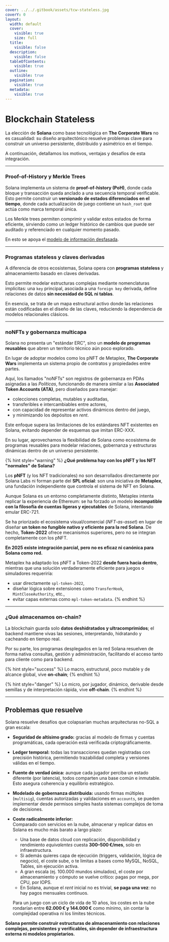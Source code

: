 ```yaml
---
cover: ../../.gitbook/assets/tcw-stateless.jpg
coverY: 0
layout:
  width: default
  cover:
    visible: true
    size: full
  title:
    visible: false
  description:
    visible: false
  tableOfContents:
    visible: true
  outline:
    visible: true
  pagination:
    visible: true
  metadata:
    visible: true
---
```


# Blockchain Stateless

La elección de **Solana** como base tecnológica en **The Corporate Wars** no es casualidad: su diseño arquitectónico resuelve problemas clave para construir un universo persistente, distribuido y asimétrico en el tiempo.

A continuación, detallamos los motivos, ventajas y desafíos de esta integración.

***

### Proof-of-History y Merkle Trees

Solana implementa un sistema de **proof-of-history (PoH)**, donde cada bloque y transacción queda anclado a una secuencia temporal verificable. Esto permite construir un **versionado de estados diferenciados en el tiempo**, donde cada actualización de juego contiene un `hash_root` que actúa como marca temporal única.

Los Merkle trees permiten comprimir y validar estos estados de forma eficiente, sirviendo como un ledger histórico de cambios que puede ser auditado y referenciado en cualquier momento pasado.

En esto se apoya el [modelo de información desfasada](outdated-information-model.md).

***

### Programas stateless y claves derivadas

A diferencia de otros ecosistemas, Solana opera con **programas stateless** y almacenamiento basado en claves derivadas.

Esto permite modelar estructuras complejas mediante nomenclaturas implícitas: una `key` principal, asociada a una `foreign key` derivada, define relaciones de datos **sin necesidad de SQL ni tablas**.

En esencia, se trata de un mapa estructural activo donde las relaciones están codificadas en el diseño de las claves, reduciendo la dependencia de modelos relacionales clásicos.

***

### noNFTs y gobernanza multicapa

Solana no presenta un "estándar ERC", sino un **modelo de programas reusables** que abren un territorio técnico aún poco explorado.

En lugar de adoptar modelos como los pNFT de Metaplex, **The Corporate Wars** implementa un sistema propio de contratos y propiedades entre partes.

Aquí, los llamados "noNFTs" son registros de gobernanza en PDAs asignadas a las _Políticas_, funcionando de manera similar a las **Associated Token Accounts (ATA)**, pero diseñados para manejar:

* colecciones completas, mutables y auditadas,
* transferibles e intercambiables entre actores,
* con capacidad de representar activos dinámicos dentro del juego,
* y minimizando los depósitos en _rent_.

Este enfoque supera las limitaciones de los estándares NFT existentes en Solana, evitando depender de esquemas que imitan ERC-XXX.

En su lugar, aprovechamos la flexibilidad de Solana como ecosistema de programas reusables para modelar relaciones, gobernanza y estructuras dinámicas dentro de un universo persistente.

{% hint style="warning" %}
**¿Qué problema hay con los pNFT y los NFT "normales" de Solana?**

Los **pNFT** (y los NFT tradicionales) no son desarrollados directamente por Solana Labs ni forman parte del **SPL oficial**: son una iniciativa de **Metaplex**, una fundación independiente que controla el sistema de NFT en Solana.

Aunque Solana es un entorno completamente distinto, Metaplex intenta replicar la experiencia de Ethereum: se ha forzado un modelo **incompatible con la filosofía de cuentas ligeras y ejecutables** de Solana, intentando emular ERC-721.

Se ha priorizado el ecosistema visual/comercial (_NFT-as-asset_) en lugar de diseñar **un token no fungible nativo y eficiente para la red Solana**. De hecho, **Token-2022** ofrece mecanismos superiores, pero no se integran completamente con los pNFT.

**En 2025 existe integración parcial, pero no es eficaz ni canónica para Solana como red.**

Metaplex ha adaptado los pNFT a Token-2022 **desde fuera hacia dentro**, mientras que una solución verdaderamente eficiente para juegos o simuladores requeriría:

* usar directamente `spl-token-2022`,
* diseñar lógica sobre extensiones como `TransferHook`, `MintCloseAuthority`, etc.,
* evitar capas externas como `mpl-token-metadata`.
{% endhint %}

***

### ¿Qué almacenamos on-chain?

La blockchain guarda solo **datos deshidratados y ultracomprimidos**; el backend mantiene vivas las sesiones, interpretando, hidratando y cacheando en tiempo real.

Por su parte, los programas desplegados en la red Solana resuelven de forma nativa consultas, gestión y administración, facilitando el acceso tanto para cliente como para backend.

{% hint style="success" %}
Lo macro, estructural, poco mutable y de alcance global, vive **on-chain**;
{% endhint %}

{% hint style="danger" %}
Lo micro, por jugador, dinámico, derivable desde semillas y de interpretación rápida, vive **off-chain**.
{% endhint %}

***

## Problemas que resuelve

Solana resuelve desafíos que colapsarían muchas arquitecturas no-SQL a gran escala:

* **Seguridad de altísimo grado:** gracias al modelo de firmas y cuentas programáticas, cada operación está verificada criptográficamente.
* **Ledger temporal:** todas las transacciones quedan registradas con precisión histórica, permitiendo trazabilidad completa y versiones válidas en el tiempo.
* **Fuente de verdad única:** aunque cada jugador perciba un estado diferente (por latencia), todos comparten una base común e inmutable. Esto asegura coherencia y equilibrio estratégico.
* **Modelado de gobernanza distribuida:** usando firmas múltiples (`multisig`), cuentas autorizadas y validaciones en `accounts`, se pueden implementar desde permisos simples hasta sistemas complejos de toma de decisiones.
*   **Coste radicalmente inferior:**\
    Comparado con servicios en la nube, almacenar y replicar datos en Solana es mucho más barato a largo plazo:

    * Una base de datos cloud con replicación, disponibilidad y rendimiento _equivalentes_ cuesta **300–500 €/mes**, solo en infraestructura.
    * Si además quieres capa de ejecución (triggers, validación, lógica de negocio), el coste sube, o te limitas a bases como MySQL, NoSQL, Tables, sin ejecución activa.
    * A gran escala (ej. 100.000 mundos simulados), el coste por almacenamiento y cómputo se vuelve crítico: pagas por mega, por CPU, por IOPS.
    * En Solana, aunque el _rent_ inicial no es trivial, **se paga una vez**: no hay pagos mensuales continuos.

    Para un juego con un ciclo de vida de 10 años, los costes en la nube rondarían entre **62.000 € y 144.000 €** como mínimo, sin contar la complejidad operativa ni los límites técnicos.

**Solana permite construir estructuras de almacenamiento con relaciones complejas, persistentes y verificables, sin depender de infraestructura externa ni modelos propietarios.**
